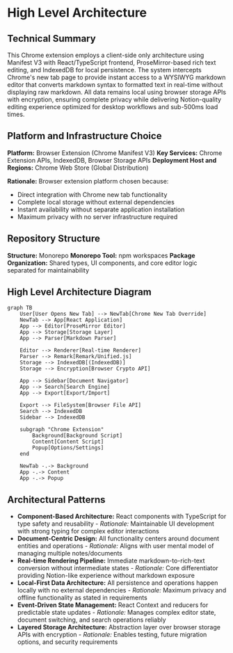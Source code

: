 # High Level Architecture

## Technical Summary

This Chrome extension employs a client-side only architecture using Manifest V3 with React/TypeScript frontend, ProseMirror-based rich text editing, and IndexedDB for local persistence. The system intercepts Chrome's new tab page to provide instant access to a WYSIWYG markdown editor that converts markdown syntax to formatted text in real-time without displaying raw markdown. All data remains local using browser storage APIs with encryption, ensuring complete privacy while delivering Notion-quality editing experience optimized for desktop workflows and sub-500ms load times.

## Platform and Infrastructure Choice

**Platform:** Browser Extension (Chrome Manifest V3)
**Key Services:** Chrome Extension APIs, IndexedDB, Browser Storage APIs
**Deployment Host and Regions:** Chrome Web Store (Global Distribution)

**Rationale:** Browser extension platform chosen because:
- Direct integration with Chrome new tab functionality
- Complete local storage without external dependencies
- Instant availability without separate application installation
- Maximum privacy with no server infrastructure required

## Repository Structure

**Structure:** Monorepo
**Monorepo Tool:** npm workspaces
**Package Organization:** Shared types, UI components, and core editor logic separated for maintainability

## High Level Architecture Diagram

```mermaid
graph TB
    User[User Opens New Tab] --> NewTab[Chrome New Tab Override]
    NewTab --> App[React Application]
    App --> Editor[ProseMirror Editor]
    App --> Storage[Storage Layer]
    App --> Parser[Markdown Parser]
    
    Editor --> Renderer[Real-time Renderer]
    Parser --> Remark[Remark/Unified.js]
    Storage --> IndexedDB[(IndexedDB)]
    Storage --> Encryption[Browser Crypto API]
    
    App --> Sidebar[Document Navigator]
    App --> Search[Search Engine]
    App --> Export[Export/Import]
    
    Export --> FileSystem[Browser File API]
    Search --> IndexedDB
    Sidebar --> IndexedDB
    
    subgraph "Chrome Extension"
        Background[Background Script]
        Content[Content Script] 
        Popup[Options/Settings]
    end
    
    NewTab -.-> Background
    App -.-> Content
    App -.-> Popup
```

## Architectural Patterns

- **Component-Based Architecture:** React components with TypeScript for type safety and reusability - _Rationale:_ Maintainable UI development with strong typing for complex editor interactions
- **Document-Centric Design:** All functionality centers around document entities and operations - _Rationale:_ Aligns with user mental model of managing multiple notes/documents
- **Real-time Rendering Pipeline:** Immediate markdown-to-rich-text conversion without intermediate states - _Rationale:_ Core differentiator providing Notion-like experience without markdown exposure
- **Local-First Data Architecture:** All persistence and operations happen locally with no external dependencies - _Rationale:_ Maximum privacy and offline functionality as stated in requirements
- **Event-Driven State Management:** React Context and reducers for predictable state updates - _Rationale:_ Manages complex editor state, document switching, and search operations reliably
- **Layered Storage Architecture:** Abstraction layer over browser storage APIs with encryption - _Rationale:_ Enables testing, future migration options, and security requirements